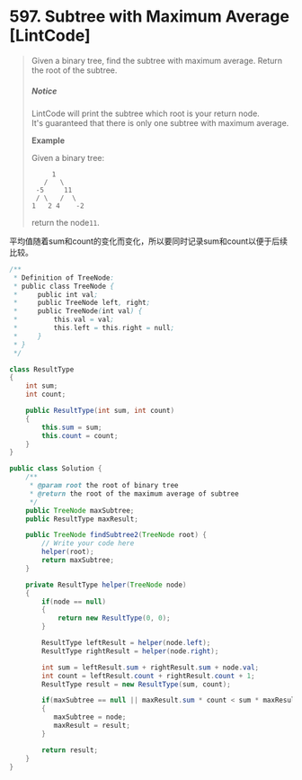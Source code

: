 # 597. Subtree with Maximum Average \[LintCode\]

> Given a binary tree, find the subtree with maximum average. Return the root of the subtree.
>
> ##### Notice
>
> LintCode will print the subtree which root is your return node.  
> It's guaranteed that there is only one subtree with maximum average.
>
> **Example**
>
> Given a binary tree:
>
> ```
>      1
>    /   \
>  -5     11
>  / \   /  \
> 1   2 4    -2
> ```
>
> return the node`11`.

平均值随着sum和count的变化而变化，所以要同时记录sum和count以便于后续比较。

```java
/**
 * Definition of TreeNode:
 * public class TreeNode {
 *     public int val;
 *     public TreeNode left, right;
 *     public TreeNode(int val) {
 *         this.val = val;
 *         this.left = this.right = null;
 *     }
 * }
 */

class ResultType
{
    int sum; 
    int count;

    public ResultType(int sum, int count)
    {
        this.sum = sum;
        this.count = count;
    }
}

public class Solution {
    /**
     * @param root the root of binary tree
     * @return the root of the maximum average of subtree
     */
    public TreeNode maxSubtree;
    public ResultType maxResult;

    public TreeNode findSubtree2(TreeNode root) {
        // Write your code here
        helper(root);
        return maxSubtree;
    }

    private ResultType helper(TreeNode node)
    {
        if(node == null)
        {
            return new ResultType(0, 0);
        }

        ResultType leftResult = helper(node.left);
        ResultType rightResult = helper(node.right);

        int sum = leftResult.sum + rightResult.sum + node.val;
        int count = leftResult.count + rightResult.count + 1;
        ResultType result = new ResultType(sum, count);

        if(maxSubtree == null || maxResult.sum * count < sum * maxResult.count)
        {
           maxSubtree = node;
           maxResult = result;
        }

        return result;
    }
}
```



